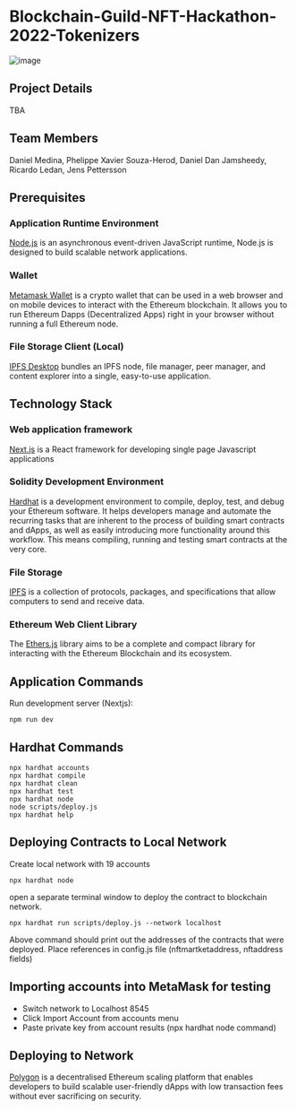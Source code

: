 # Blockchain-Guild-NFT-Hackathon-2022-Tokenizers

![image](https://github.com/Ricoledan/Blockchain-Guild-NFT-Hackathon-2022-Tokenizers/assets/dealerdashboardexample.png)

## Project Details

TBA

## Team Members

Daniel Medina, Phelippe Xavier Souza-Herod, Daniel Dan Jamsheedy, Ricardo Ledan, Jens Pettersson

## Prerequisites

### Application Runtime Environment

[Node.js](https://nodejs.org/en/) is an asynchronous event-driven JavaScript runtime, Node.js is designed to build scalable network applications.

### Wallet

[Metamask Wallet](<https://metamask.io/>) is a crypto wallet that can be used in a web browser and on mobile devices to interact with the Ethereum blockchain. It allows you to run Ethereum Dapps (Decentralized Apps) right in your browser without running a full Ethereum node.

### File Storage Client (Local)

[IPFS Desktop](https://docs.ipfs.io/install/ipfs-desktop/) bundles an IPFS node, file manager, peer manager, and content explorer into a single, easy-to-use application.

## Technology Stack

### Web application framework

[Next.js](https://nextjs.org/) is a React framework for developing single page Javascript applications

### Solidity Development Environment

[Hardhat](https://hardhat.org/) is a development environment to compile, deploy, test, and debug your Ethereum software. It helps developers manage and automate the recurring tasks that are inherent to the process of building smart contracts and dApps, as well as easily introducing more functionality around this workflow. This means compiling, running and testing smart contracts at the very core.

### File Storage

[IPFS](https://docs.ipfs.io/) is a collection of protocols, packages, and specifications that allow computers to send and receive data.

### Ethereum Web Client Library

The [Ethers.js](https://docs.ethers.io/v5/single-page/) library aims to be a complete and compact library for interacting with the Ethereum Blockchain and its ecosystem.

## Application Commands

Run development server (Nextjs):

```shell
npm run dev
```

## Hardhat Commands

```shell
npx hardhat accounts
npx hardhat compile
npx hardhat clean
npx hardhat test
npx hardhat node
node scripts/deploy.js
npx hardhat help
```

## Deploying Contracts to Local Network

Create local network with 19 accounts

```shell
npx hardhat node
```

open a separate terminal window to deploy the contract to blockchain network.

```shell
npx hardhat run scripts/deploy.js --network localhost
```

Above command should print out the addresses of the contracts that were deployed.
Place references in config.js file (nftmartketaddress, nftaddress fields)

## Importing accounts into MetaMask for testing

* Switch network to Localhost 8545
* Click Import Account from accounts menu
* Paste private key from account results (npx hardhat node command)

## Deploying to Network

[Polygon](https://polygon.technology/) is a decentralised Ethereum scaling platform that enables developers to build scalable user-friendly dApps with low transaction fees without ever sacrificing on security.
